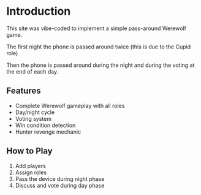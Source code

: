 # Introduction

This site was vibe-coded to implement a simple pass-around Werewolf game.

The first night the phone is passed around twice (this is due to the Cupid role)

Then the phone is passed around during the night and during the voting at the end of each day.

## Features
- Complete Werewolf gameplay with all roles
- Day/night cycle
- Voting system
- Win condition detection
- Hunter revenge mechanic

## How to Play
1. Add players
2. Assign roles
3. Pass the device during night phase
4. Discuss and vote during day phase